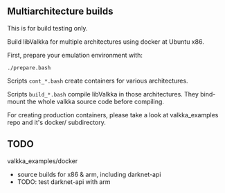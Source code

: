 ## Multiarchitecture builds

This is for build testing only.

Build libValkka for multiple architectures using docker at Ubuntu x86.

First, prepare your emulation environment with:
```
./prepare.bash
```

Scripts ```cont_*.bash``` create containers for various architectures.

Scripts ```build_*.bash``` compile libValkka in those architectures.  They bind-mount the whole valkka source code before compiling.

For creating production containers, please take a look at valkka_examples repo and it's docker/ subdirectory.

## TODO

valkka_examples/docker

- source builds for x86 & arm, including darknet-api
- TODO: test darknet-api with arm
